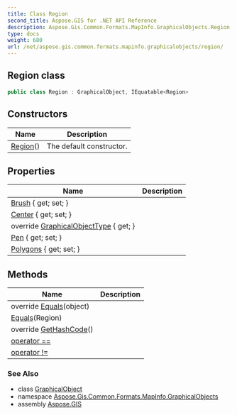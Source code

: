 ```yaml
---
title: Class Region
second_title: Aspose.GIS for .NET API Reference
description: Aspose.Gis.Common.Formats.MapInfo.GraphicalObjects.Region class. 
type: docs
weight: 680
url: /net/aspose.gis.common.formats.mapinfo.graphicalobjects/region/
---
```

## Region class

```csharp
public class Region : GraphicalObject, IEquatable<Region>
```

## Constructors

| Name | Description |
| --- | --- |
| [Region](region/)() | The default constructor. |

## Properties

| Name | Description |
| --- | --- |
| [Brush](../../aspose.gis.common.formats.mapinfo.graphicalobjects/region/brush/) { get; set; } |  |
| [Center](../../aspose.gis.common.formats.mapinfo.graphicalobjects/region/center/) { get; set; } |  |
| override [GraphicalObjectType](../../aspose.gis.common.formats.mapinfo.graphicalobjects/region/graphicalobjecttype/) { get; } |  |
| [Pen](../../aspose.gis.common.formats.mapinfo.graphicalobjects/region/pen/) { get; set; } |  |
| [Polygons](../../aspose.gis.common.formats.mapinfo.graphicalobjects/region/polygons/) { get; set; } |  |

## Methods

| Name | Description |
| --- | --- |
| override [Equals](../../aspose.gis.common.formats.mapinfo.graphicalobjects/region/equals/#equals_1)(object) |  |
| [Equals](../../aspose.gis.common.formats.mapinfo.graphicalobjects/region/equals/#equals)(Region) |  |
| override [GetHashCode](../../aspose.gis.common.formats.mapinfo.graphicalobjects/region/gethashcode/)() |  |
| [operator ==](../../aspose.gis.common.formats.mapinfo.graphicalobjects/region/op_equality/) |  |
| [operator !=](../../aspose.gis.common.formats.mapinfo.graphicalobjects/region/op_inequality/) |  |

### See Also

* class [GraphicalObject](../graphicalobject/)
* namespace [Aspose.Gis.Common.Formats.MapInfo.GraphicalObjects](../../aspose.gis.common.formats.mapinfo.graphicalobjects/)
* assembly [Aspose.GIS](../../)


